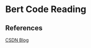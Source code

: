 # Bert Code Reading





## References

[CSDN Blog](https://blog.csdn.net/orangerfun/article/details/104589542)

